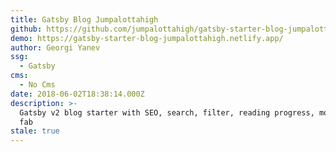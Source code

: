 ```yaml
---
title: Gatsby Blog Jumpalottahigh
github: https://github.com/jumpalottahigh/gatsby-starter-blog-jumpalottahigh
demo: https://gatsby-starter-blog-jumpalottahigh.netlify.app/
author: Georgi Yanev
ssg:
  - Gatsby
cms:
  - No Cms
date: 2018-06-02T18:38:14.000Z
description: >-
  Gatsby v2 blog starter with SEO, search, filter, reading progress, mobile menu
  fab
stale: true
---
```

